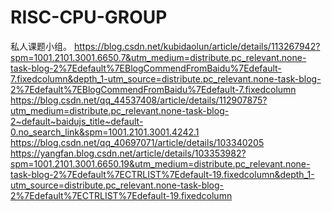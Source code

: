 # RISC-CPU-GROUP
私人课题小组。
https://blog.csdn.net/kubidaolun/article/details/113267942?spm=1001.2101.3001.6650.7&utm_medium=distribute.pc_relevant.none-task-blog-2%7Edefault%7EBlogCommendFromBaidu%7Edefault-7.fixedcolumn&depth_1-utm_source=distribute.pc_relevant.none-task-blog-2%7Edefault%7EBlogCommendFromBaidu%7Edefault-7.fixedcolumn
https://blog.csdn.net/qq_44537408/article/details/112907875?utm_medium=distribute.pc_relevant.none-task-blog-2~default~baidujs_title~default-0.no_search_link&spm=1001.2101.3001.4242.1
https://blog.csdn.net/qq_40697071/article/details/103340205
https://yangfan.blog.csdn.net/article/details/103353982?spm=1001.2101.3001.6650.19&utm_medium=distribute.pc_relevant.none-task-blog-2%7Edefault%7ECTRLIST%7Edefault-19.fixedcolumn&depth_1-utm_source=distribute.pc_relevant.none-task-blog-2%7Edefault%7ECTRLIST%7Edefault-19.fixedcolumn